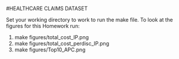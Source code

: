 #HEALTHCARE CLAIMS DATASET

Set your working directory to work to run the make file.
To look at the figures for this Homework run:
1. make figures/total_cost_IP.png
2. make figures/total_cost_perdisc_IP.png
3. make figures/Top10_APC.png


